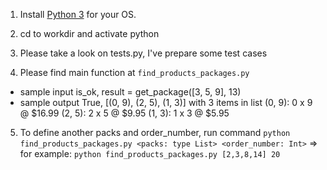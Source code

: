 1. Install [Python 3](https://www.python.org/) for your OS.

2. cd to workdir and activate python

3. Please take a look on tests.py, I've prepare some test cases

4. Please find main function at `find_products_packages.py`
- sample input
    is_ok, result = get_package([3, 5, 9], 13)
- sample output
    True, [(0, 9), (2, 5), (1, 3)]
    with 3 items in list
        (0, 9): 
            0 x 9 @ $16.99
        (2, 5):
            2 x 5 @ $9.95
        (1, 3):
            1 x 3 @ $5.95


5. To define another packs and order_number, run command `python find_products_packages.py <packs: type List> <order_number: Int>`
=> for example: `python find_products_packages.py [2,3,8,14] 20`

